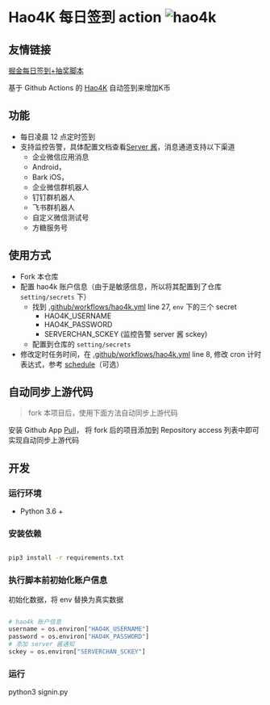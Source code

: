 # Hao4K 每日签到 action ![hao4k](https://github.com/cy920820/hao4k-signin-actions/workflows/hao4k/badge.svg)



## 友情链接

[掘金每日签到+抽奖脚本](https://github.com/cy920820/juejin-sign-in-action)

基于 Github Actions 的 [Hao4K](https://www.hao4k.cn/) 自动签到来增加K币

## 功能

- 每日凌晨 12 点定时签到
- 支持监控告警，具体配置文档查看[Server 酱](https://sct.ftqq.com/)，消息通道支持以下渠道
  - 企业微信应用消息
  - Android，
  - Bark iOS，
  - 企业微信群机器人
  - 钉钉群机器人
  - 飞书群机器人
  - 自定义微信测试号
  - 方糖服务号

## 使用方式

- Fork 本仓库
- 配置 hao4k 账户信息（由于是敏感信息，所以将其配置到了仓库 `setting/secrets` 下）
  - 找到 [.github/workflows/hao4k.yml](https://github.com/cy920820/hao4k-signin-action/blob/main/.github/workflows/hao4k.yml) line 27, `env` 下的三个 secret
    - HAO4K_USERNAME
    - HAO4K_PASSWORD
    - SERVERCHAN_SCKEY (监控告警 server 酱 sckey)
  - 配置到仓库的 `setting/secrets`
- 修改定时任务时间，在 [.github/workflows/hao4k.yml](https://github.com/cy920820/hao4k-signin-action/blob/main/.github/workflows/hao4k.yml) line 8, 修改 cron 计时表达式，参考 [schedule](https://docs.github.com/en/actions/reference/events-that-trigger-workflows#scheduled-events)（可选）

## 自动同步上游代码

> fork 本项目后，使用下面方法自动同步上游代码

安装 Github App [Pull](https://github.com/apps/pull)， 将 fork 后的项目添加到 Repository access 列表中即可实现自动同步上游代码

## 开发

### 运行环境

- Python 3.6 +

### 安装依赖

```bash

pip3 install -r requirements.txt

```

### 执行脚本前初始化账户信息

初始化数据，将 env 替换为真实数据

```python

# hao4k 账户信息
username = os.environ["HAO4K_USERNAME"]
password = os.environ["HAO4K_PASSWORD"]
# 添加 server 酱通知
sckey = os.environ["SERVERCHAN_SCKEY"]

```

### 运行

python3 signin.py
